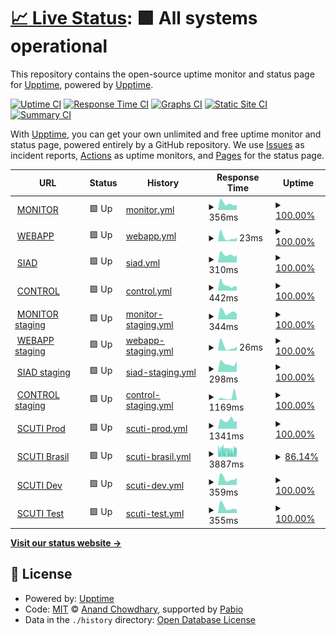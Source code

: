 # [📈 Live Status](https://demo.upptime.js.org): <!--live status--> **🟩 All systems operational**

This repository contains the open-source uptime monitor and status page for [Upptime](https://upptime.js.org), powered by [Upptime](https://github.com/upptime/upptime).

[![Uptime CI](https://github.com/ialopezc/upptime/workflows/Uptime%20CI/badge.svg)](https://github.com/ialopezc/upptime/actions?query=workflow%3A%22Uptime+CI%22)
[![Response Time CI](https://github.com/ialopezc/upptime/workflows/Response%20Time%20CI/badge.svg)](https://github.com/ialopezc/upptime/actions?query=workflow%3A%22Response+Time+CI%22)
[![Graphs CI](https://github.com/ialopezc/upptime/workflows/Graphs%20CI/badge.svg)](https://github.com/ialopezc/upptime/actions?query=workflow%3A%22Graphs+CI%22)
[![Static Site CI](https://github.com/ialopezc/upptime/workflows/Static%20Site%20CI/badge.svg)](https://github.com/ialopezc/upptime/actions?query=workflow%3A%22Static+Site+CI%22)
[![Summary CI](https://github.com/ialopezc/upptime/workflows/Summary%20CI/badge.svg)](https://github.com/ialopezc/upptime/actions?query=workflow%3A%22Summary+CI%22)

With [Upptime](https://upptime.js.org), you can get your own unlimited and free uptime monitor and status page, powered entirely by a GitHub repository. We use [Issues](https://github.com/upptime/upptime/issues) as incident reports, [Actions](https://github.com/ialopezc/upptime/actions) as uptime monitors, and [Pages](https://demo.upptime.js.org) for the status page.

<!--start: status pages-->
<!-- This summary is generated by Upptime (https://github.com/upptime/upptime) -->
<!-- Do not edit this manually, your changes will be overwritten -->
<!-- prettier-ignore -->
| URL | Status | History | Response Time | Uptime |
| --- | ------ | ------- | ------------- | ------ |
| <img alt="" src="https://icons.duckduckgo.com/ip3/demo.imovit.net.ico" height="13"> [MONITOR](https://demo.imovit.net/) | 🟩 Up | [monitor.yml](https://github.com/ialopezc/upptimeSuntech/commits/HEAD/history/monitor.yml) | <details><summary><img alt="Response time graph" src="./graphs/monitor/response-time-week.png" height="20"> 356ms</summary><br><a href="https://ialopezc.github.io/history/monitor"><img alt="Response time 488" src="https://img.shields.io/endpoint?url=https%3A%2F%2Fraw.githubusercontent.com%2Fialopezc%2FupptimeSuntech%2FHEAD%2Fapi%2Fmonitor%2Fresponse-time.json"></a><br><a href="https://ialopezc.github.io/history/monitor"><img alt="24-hour response time 300" src="https://img.shields.io/endpoint?url=https%3A%2F%2Fraw.githubusercontent.com%2Fialopezc%2FupptimeSuntech%2FHEAD%2Fapi%2Fmonitor%2Fresponse-time-day.json"></a><br><a href="https://ialopezc.github.io/history/monitor"><img alt="7-day response time 356" src="https://img.shields.io/endpoint?url=https%3A%2F%2Fraw.githubusercontent.com%2Fialopezc%2FupptimeSuntech%2FHEAD%2Fapi%2Fmonitor%2Fresponse-time-week.json"></a><br><a href="https://ialopezc.github.io/history/monitor"><img alt="30-day response time 428" src="https://img.shields.io/endpoint?url=https%3A%2F%2Fraw.githubusercontent.com%2Fialopezc%2FupptimeSuntech%2FHEAD%2Fapi%2Fmonitor%2Fresponse-time-month.json"></a><br><a href="https://ialopezc.github.io/history/monitor"><img alt="1-year response time 488" src="https://img.shields.io/endpoint?url=https%3A%2F%2Fraw.githubusercontent.com%2Fialopezc%2FupptimeSuntech%2FHEAD%2Fapi%2Fmonitor%2Fresponse-time-year.json"></a></details> | <details><summary><a href="https://ialopezc.github.io/history/monitor">100.00%</a></summary><a href="https://ialopezc.github.io/history/monitor"><img alt="All-time uptime 99.96%" src="https://img.shields.io/endpoint?url=https%3A%2F%2Fraw.githubusercontent.com%2Fialopezc%2FupptimeSuntech%2FHEAD%2Fapi%2Fmonitor%2Fuptime.json"></a><br><a href="https://ialopezc.github.io/history/monitor"><img alt="24-hour uptime 100.00%" src="https://img.shields.io/endpoint?url=https%3A%2F%2Fraw.githubusercontent.com%2Fialopezc%2FupptimeSuntech%2FHEAD%2Fapi%2Fmonitor%2Fuptime-day.json"></a><br><a href="https://ialopezc.github.io/history/monitor"><img alt="7-day uptime 100.00%" src="https://img.shields.io/endpoint?url=https%3A%2F%2Fraw.githubusercontent.com%2Fialopezc%2FupptimeSuntech%2FHEAD%2Fapi%2Fmonitor%2Fuptime-week.json"></a><br><a href="https://ialopezc.github.io/history/monitor"><img alt="30-day uptime 100.00%" src="https://img.shields.io/endpoint?url=https%3A%2F%2Fraw.githubusercontent.com%2Fialopezc%2FupptimeSuntech%2FHEAD%2Fapi%2Fmonitor%2Fuptime-month.json"></a><br><a href="https://ialopezc.github.io/history/monitor"><img alt="1-year uptime 99.96%" src="https://img.shields.io/endpoint?url=https%3A%2F%2Fraw.githubusercontent.com%2Fialopezc%2FupptimeSuntech%2FHEAD%2Fapi%2Fmonitor%2Fuptime-year.json"></a></details>
| <img alt="" src="https://icons.duckduckgo.com/ip3/demo.imovit.net.ico" height="13"> [WEBAPP](https://demo.imovit.net/webApp/) | 🟩 Up | [webapp.yml](https://github.com/ialopezc/upptimeSuntech/commits/HEAD/history/webapp.yml) | <details><summary><img alt="Response time graph" src="./graphs/webapp/response-time-week.png" height="20"> 23ms</summary><br><a href="https://ialopezc.github.io/history/webapp"><img alt="Response time 192" src="https://img.shields.io/endpoint?url=https%3A%2F%2Fraw.githubusercontent.com%2Fialopezc%2FupptimeSuntech%2FHEAD%2Fapi%2Fwebapp%2Fresponse-time.json"></a><br><a href="https://ialopezc.github.io/history/webapp"><img alt="24-hour response time 22" src="https://img.shields.io/endpoint?url=https%3A%2F%2Fraw.githubusercontent.com%2Fialopezc%2FupptimeSuntech%2FHEAD%2Fapi%2Fwebapp%2Fresponse-time-day.json"></a><br><a href="https://ialopezc.github.io/history/webapp"><img alt="7-day response time 23" src="https://img.shields.io/endpoint?url=https%3A%2F%2Fraw.githubusercontent.com%2Fialopezc%2FupptimeSuntech%2FHEAD%2Fapi%2Fwebapp%2Fresponse-time-week.json"></a><br><a href="https://ialopezc.github.io/history/webapp"><img alt="30-day response time 38" src="https://img.shields.io/endpoint?url=https%3A%2F%2Fraw.githubusercontent.com%2Fialopezc%2FupptimeSuntech%2FHEAD%2Fapi%2Fwebapp%2Fresponse-time-month.json"></a><br><a href="https://ialopezc.github.io/history/webapp"><img alt="1-year response time 192" src="https://img.shields.io/endpoint?url=https%3A%2F%2Fraw.githubusercontent.com%2Fialopezc%2FupptimeSuntech%2FHEAD%2Fapi%2Fwebapp%2Fresponse-time-year.json"></a></details> | <details><summary><a href="https://ialopezc.github.io/history/webapp">100.00%</a></summary><a href="https://ialopezc.github.io/history/webapp"><img alt="All-time uptime 99.96%" src="https://img.shields.io/endpoint?url=https%3A%2F%2Fraw.githubusercontent.com%2Fialopezc%2FupptimeSuntech%2FHEAD%2Fapi%2Fwebapp%2Fuptime.json"></a><br><a href="https://ialopezc.github.io/history/webapp"><img alt="24-hour uptime 100.00%" src="https://img.shields.io/endpoint?url=https%3A%2F%2Fraw.githubusercontent.com%2Fialopezc%2FupptimeSuntech%2FHEAD%2Fapi%2Fwebapp%2Fuptime-day.json"></a><br><a href="https://ialopezc.github.io/history/webapp"><img alt="7-day uptime 100.00%" src="https://img.shields.io/endpoint?url=https%3A%2F%2Fraw.githubusercontent.com%2Fialopezc%2FupptimeSuntech%2FHEAD%2Fapi%2Fwebapp%2Fuptime-week.json"></a><br><a href="https://ialopezc.github.io/history/webapp"><img alt="30-day uptime 100.00%" src="https://img.shields.io/endpoint?url=https%3A%2F%2Fraw.githubusercontent.com%2Fialopezc%2FupptimeSuntech%2FHEAD%2Fapi%2Fwebapp%2Fuptime-month.json"></a><br><a href="https://ialopezc.github.io/history/webapp"><img alt="1-year uptime 99.96%" src="https://img.shields.io/endpoint?url=https%3A%2F%2Fraw.githubusercontent.com%2Fialopezc%2FupptimeSuntech%2FHEAD%2Fapi%2Fwebapp%2Fuptime-year.json"></a></details>
| <img alt="" src="https://icons.duckduckgo.com/ip3/siad.imovit.net.ico" height="13"> [SIAD](https://siad.imovit.net/) | 🟩 Up | [siad.yml](https://github.com/ialopezc/upptimeSuntech/commits/HEAD/history/siad.yml) | <details><summary><img alt="Response time graph" src="./graphs/siad/response-time-week.png" height="20"> 310ms</summary><br><a href="https://ialopezc.github.io/history/siad"><img alt="Response time 384" src="https://img.shields.io/endpoint?url=https%3A%2F%2Fraw.githubusercontent.com%2Fialopezc%2FupptimeSuntech%2FHEAD%2Fapi%2Fsiad%2Fresponse-time.json"></a><br><a href="https://ialopezc.github.io/history/siad"><img alt="24-hour response time 295" src="https://img.shields.io/endpoint?url=https%3A%2F%2Fraw.githubusercontent.com%2Fialopezc%2FupptimeSuntech%2FHEAD%2Fapi%2Fsiad%2Fresponse-time-day.json"></a><br><a href="https://ialopezc.github.io/history/siad"><img alt="7-day response time 310" src="https://img.shields.io/endpoint?url=https%3A%2F%2Fraw.githubusercontent.com%2Fialopezc%2FupptimeSuntech%2FHEAD%2Fapi%2Fsiad%2Fresponse-time-week.json"></a><br><a href="https://ialopezc.github.io/history/siad"><img alt="30-day response time 367" src="https://img.shields.io/endpoint?url=https%3A%2F%2Fraw.githubusercontent.com%2Fialopezc%2FupptimeSuntech%2FHEAD%2Fapi%2Fsiad%2Fresponse-time-month.json"></a><br><a href="https://ialopezc.github.io/history/siad"><img alt="1-year response time 384" src="https://img.shields.io/endpoint?url=https%3A%2F%2Fraw.githubusercontent.com%2Fialopezc%2FupptimeSuntech%2FHEAD%2Fapi%2Fsiad%2Fresponse-time-year.json"></a></details> | <details><summary><a href="https://ialopezc.github.io/history/siad">100.00%</a></summary><a href="https://ialopezc.github.io/history/siad"><img alt="All-time uptime 99.96%" src="https://img.shields.io/endpoint?url=https%3A%2F%2Fraw.githubusercontent.com%2Fialopezc%2FupptimeSuntech%2FHEAD%2Fapi%2Fsiad%2Fuptime.json"></a><br><a href="https://ialopezc.github.io/history/siad"><img alt="24-hour uptime 100.00%" src="https://img.shields.io/endpoint?url=https%3A%2F%2Fraw.githubusercontent.com%2Fialopezc%2FupptimeSuntech%2FHEAD%2Fapi%2Fsiad%2Fuptime-day.json"></a><br><a href="https://ialopezc.github.io/history/siad"><img alt="7-day uptime 100.00%" src="https://img.shields.io/endpoint?url=https%3A%2F%2Fraw.githubusercontent.com%2Fialopezc%2FupptimeSuntech%2FHEAD%2Fapi%2Fsiad%2Fuptime-week.json"></a><br><a href="https://ialopezc.github.io/history/siad"><img alt="30-day uptime 100.00%" src="https://img.shields.io/endpoint?url=https%3A%2F%2Fraw.githubusercontent.com%2Fialopezc%2FupptimeSuntech%2FHEAD%2Fapi%2Fsiad%2Fuptime-month.json"></a><br><a href="https://ialopezc.github.io/history/siad"><img alt="1-year uptime 99.96%" src="https://img.shields.io/endpoint?url=https%3A%2F%2Fraw.githubusercontent.com%2Fialopezc%2FupptimeSuntech%2FHEAD%2Fapi%2Fsiad%2Fuptime-year.json"></a></details>
| <img alt="" src="https://icons.duckduckgo.com/ip3/democontrol.imovit.net.ico" height="13"> [CONTROL](https://democontrol.imovit.net/) | 🟩 Up | [control.yml](https://github.com/ialopezc/upptimeSuntech/commits/HEAD/history/control.yml) | <details><summary><img alt="Response time graph" src="./graphs/control/response-time-week.png" height="20"> 442ms</summary><br><a href="https://ialopezc.github.io/history/control"><img alt="Response time 527" src="https://img.shields.io/endpoint?url=https%3A%2F%2Fraw.githubusercontent.com%2Fialopezc%2FupptimeSuntech%2FHEAD%2Fapi%2Fcontrol%2Fresponse-time.json"></a><br><a href="https://ialopezc.github.io/history/control"><img alt="24-hour response time 356" src="https://img.shields.io/endpoint?url=https%3A%2F%2Fraw.githubusercontent.com%2Fialopezc%2FupptimeSuntech%2FHEAD%2Fapi%2Fcontrol%2Fresponse-time-day.json"></a><br><a href="https://ialopezc.github.io/history/control"><img alt="7-day response time 442" src="https://img.shields.io/endpoint?url=https%3A%2F%2Fraw.githubusercontent.com%2Fialopezc%2FupptimeSuntech%2FHEAD%2Fapi%2Fcontrol%2Fresponse-time-week.json"></a><br><a href="https://ialopezc.github.io/history/control"><img alt="30-day response time 616" src="https://img.shields.io/endpoint?url=https%3A%2F%2Fraw.githubusercontent.com%2Fialopezc%2FupptimeSuntech%2FHEAD%2Fapi%2Fcontrol%2Fresponse-time-month.json"></a><br><a href="https://ialopezc.github.io/history/control"><img alt="1-year response time 527" src="https://img.shields.io/endpoint?url=https%3A%2F%2Fraw.githubusercontent.com%2Fialopezc%2FupptimeSuntech%2FHEAD%2Fapi%2Fcontrol%2Fresponse-time-year.json"></a></details> | <details><summary><a href="https://ialopezc.github.io/history/control">100.00%</a></summary><a href="https://ialopezc.github.io/history/control"><img alt="All-time uptime 99.99%" src="https://img.shields.io/endpoint?url=https%3A%2F%2Fraw.githubusercontent.com%2Fialopezc%2FupptimeSuntech%2FHEAD%2Fapi%2Fcontrol%2Fuptime.json"></a><br><a href="https://ialopezc.github.io/history/control"><img alt="24-hour uptime 100.00%" src="https://img.shields.io/endpoint?url=https%3A%2F%2Fraw.githubusercontent.com%2Fialopezc%2FupptimeSuntech%2FHEAD%2Fapi%2Fcontrol%2Fuptime-day.json"></a><br><a href="https://ialopezc.github.io/history/control"><img alt="7-day uptime 100.00%" src="https://img.shields.io/endpoint?url=https%3A%2F%2Fraw.githubusercontent.com%2Fialopezc%2FupptimeSuntech%2FHEAD%2Fapi%2Fcontrol%2Fuptime-week.json"></a><br><a href="https://ialopezc.github.io/history/control"><img alt="30-day uptime 100.00%" src="https://img.shields.io/endpoint?url=https%3A%2F%2Fraw.githubusercontent.com%2Fialopezc%2FupptimeSuntech%2FHEAD%2Fapi%2Fcontrol%2Fuptime-month.json"></a><br><a href="https://ialopezc.github.io/history/control"><img alt="1-year uptime 99.99%" src="https://img.shields.io/endpoint?url=https%3A%2F%2Fraw.githubusercontent.com%2Fialopezc%2FupptimeSuntech%2FHEAD%2Fapi%2Fcontrol%2Fuptime-year.json"></a></details>
| <img alt="" src="https://icons.duckduckgo.com/ip3/awsdev.imovit.net.ico" height="13"> [MONITOR staging](https://awsdev.imovit.net/) | 🟩 Up | [monitor-staging.yml](https://github.com/ialopezc/upptimeSuntech/commits/HEAD/history/monitor-staging.yml) | <details><summary><img alt="Response time graph" src="./graphs/monitor-staging/response-time-week.png" height="20"> 344ms</summary><br><a href="https://ialopezc.github.io/history/monitor-staging"><img alt="Response time 350" src="https://img.shields.io/endpoint?url=https%3A%2F%2Fraw.githubusercontent.com%2Fialopezc%2FupptimeSuntech%2FHEAD%2Fapi%2Fmonitor-staging%2Fresponse-time.json"></a><br><a href="https://ialopezc.github.io/history/monitor-staging"><img alt="24-hour response time 259" src="https://img.shields.io/endpoint?url=https%3A%2F%2Fraw.githubusercontent.com%2Fialopezc%2FupptimeSuntech%2FHEAD%2Fapi%2Fmonitor-staging%2Fresponse-time-day.json"></a><br><a href="https://ialopezc.github.io/history/monitor-staging"><img alt="7-day response time 344" src="https://img.shields.io/endpoint?url=https%3A%2F%2Fraw.githubusercontent.com%2Fialopezc%2FupptimeSuntech%2FHEAD%2Fapi%2Fmonitor-staging%2Fresponse-time-week.json"></a><br><a href="https://ialopezc.github.io/history/monitor-staging"><img alt="30-day response time 425" src="https://img.shields.io/endpoint?url=https%3A%2F%2Fraw.githubusercontent.com%2Fialopezc%2FupptimeSuntech%2FHEAD%2Fapi%2Fmonitor-staging%2Fresponse-time-month.json"></a><br><a href="https://ialopezc.github.io/history/monitor-staging"><img alt="1-year response time 350" src="https://img.shields.io/endpoint?url=https%3A%2F%2Fraw.githubusercontent.com%2Fialopezc%2FupptimeSuntech%2FHEAD%2Fapi%2Fmonitor-staging%2Fresponse-time-year.json"></a></details> | <details><summary><a href="https://ialopezc.github.io/history/monitor-staging">100.00%</a></summary><a href="https://ialopezc.github.io/history/monitor-staging"><img alt="All-time uptime 99.99%" src="https://img.shields.io/endpoint?url=https%3A%2F%2Fraw.githubusercontent.com%2Fialopezc%2FupptimeSuntech%2FHEAD%2Fapi%2Fmonitor-staging%2Fuptime.json"></a><br><a href="https://ialopezc.github.io/history/monitor-staging"><img alt="24-hour uptime 100.00%" src="https://img.shields.io/endpoint?url=https%3A%2F%2Fraw.githubusercontent.com%2Fialopezc%2FupptimeSuntech%2FHEAD%2Fapi%2Fmonitor-staging%2Fuptime-day.json"></a><br><a href="https://ialopezc.github.io/history/monitor-staging"><img alt="7-day uptime 100.00%" src="https://img.shields.io/endpoint?url=https%3A%2F%2Fraw.githubusercontent.com%2Fialopezc%2FupptimeSuntech%2FHEAD%2Fapi%2Fmonitor-staging%2Fuptime-week.json"></a><br><a href="https://ialopezc.github.io/history/monitor-staging"><img alt="30-day uptime 100.00%" src="https://img.shields.io/endpoint?url=https%3A%2F%2Fraw.githubusercontent.com%2Fialopezc%2FupptimeSuntech%2FHEAD%2Fapi%2Fmonitor-staging%2Fuptime-month.json"></a><br><a href="https://ialopezc.github.io/history/monitor-staging"><img alt="1-year uptime 99.99%" src="https://img.shields.io/endpoint?url=https%3A%2F%2Fraw.githubusercontent.com%2Fialopezc%2FupptimeSuntech%2FHEAD%2Fapi%2Fmonitor-staging%2Fuptime-year.json"></a></details>
| <img alt="" src="https://icons.duckduckgo.com/ip3/awsdev.imovit.net.ico" height="13"> [WEBAPP staging](https://awsdev.imovit.net/webApp/) | 🟩 Up | [webapp-staging.yml](https://github.com/ialopezc/upptimeSuntech/commits/HEAD/history/webapp-staging.yml) | <details><summary><img alt="Response time graph" src="./graphs/webapp-staging/response-time-week.png" height="20"> 26ms</summary><br><a href="https://ialopezc.github.io/history/webapp-staging"><img alt="Response time 39" src="https://img.shields.io/endpoint?url=https%3A%2F%2Fraw.githubusercontent.com%2Fialopezc%2FupptimeSuntech%2FHEAD%2Fapi%2Fwebapp-staging%2Fresponse-time.json"></a><br><a href="https://ialopezc.github.io/history/webapp-staging"><img alt="24-hour response time 27" src="https://img.shields.io/endpoint?url=https%3A%2F%2Fraw.githubusercontent.com%2Fialopezc%2FupptimeSuntech%2FHEAD%2Fapi%2Fwebapp-staging%2Fresponse-time-day.json"></a><br><a href="https://ialopezc.github.io/history/webapp-staging"><img alt="7-day response time 26" src="https://img.shields.io/endpoint?url=https%3A%2F%2Fraw.githubusercontent.com%2Fialopezc%2FupptimeSuntech%2FHEAD%2Fapi%2Fwebapp-staging%2Fresponse-time-week.json"></a><br><a href="https://ialopezc.github.io/history/webapp-staging"><img alt="30-day response time 37" src="https://img.shields.io/endpoint?url=https%3A%2F%2Fraw.githubusercontent.com%2Fialopezc%2FupptimeSuntech%2FHEAD%2Fapi%2Fwebapp-staging%2Fresponse-time-month.json"></a><br><a href="https://ialopezc.github.io/history/webapp-staging"><img alt="1-year response time 39" src="https://img.shields.io/endpoint?url=https%3A%2F%2Fraw.githubusercontent.com%2Fialopezc%2FupptimeSuntech%2FHEAD%2Fapi%2Fwebapp-staging%2Fresponse-time-year.json"></a></details> | <details><summary><a href="https://ialopezc.github.io/history/webapp-staging">100.00%</a></summary><a href="https://ialopezc.github.io/history/webapp-staging"><img alt="All-time uptime 100.00%" src="https://img.shields.io/endpoint?url=https%3A%2F%2Fraw.githubusercontent.com%2Fialopezc%2FupptimeSuntech%2FHEAD%2Fapi%2Fwebapp-staging%2Fuptime.json"></a><br><a href="https://ialopezc.github.io/history/webapp-staging"><img alt="24-hour uptime 100.00%" src="https://img.shields.io/endpoint?url=https%3A%2F%2Fraw.githubusercontent.com%2Fialopezc%2FupptimeSuntech%2FHEAD%2Fapi%2Fwebapp-staging%2Fuptime-day.json"></a><br><a href="https://ialopezc.github.io/history/webapp-staging"><img alt="7-day uptime 100.00%" src="https://img.shields.io/endpoint?url=https%3A%2F%2Fraw.githubusercontent.com%2Fialopezc%2FupptimeSuntech%2FHEAD%2Fapi%2Fwebapp-staging%2Fuptime-week.json"></a><br><a href="https://ialopezc.github.io/history/webapp-staging"><img alt="30-day uptime 100.00%" src="https://img.shields.io/endpoint?url=https%3A%2F%2Fraw.githubusercontent.com%2Fialopezc%2FupptimeSuntech%2FHEAD%2Fapi%2Fwebapp-staging%2Fuptime-month.json"></a><br><a href="https://ialopezc.github.io/history/webapp-staging"><img alt="1-year uptime 100.00%" src="https://img.shields.io/endpoint?url=https%3A%2F%2Fraw.githubusercontent.com%2Fialopezc%2FupptimeSuntech%2FHEAD%2Fapi%2Fwebapp-staging%2Fuptime-year.json"></a></details>
| <img alt="" src="https://icons.duckduckgo.com/ip3/siaddev.imovit.net.ico" height="13"> [SIAD staging](https://siaddev.imovit.net/) | 🟩 Up | [siad-staging.yml](https://github.com/ialopezc/upptimeSuntech/commits/HEAD/history/siad-staging.yml) | <details><summary><img alt="Response time graph" src="./graphs/siad-staging/response-time-week.png" height="20"> 298ms</summary><br><a href="https://ialopezc.github.io/history/siad-staging"><img alt="Response time 310" src="https://img.shields.io/endpoint?url=https%3A%2F%2Fraw.githubusercontent.com%2Fialopezc%2FupptimeSuntech%2FHEAD%2Fapi%2Fsiad-staging%2Fresponse-time.json"></a><br><a href="https://ialopezc.github.io/history/siad-staging"><img alt="24-hour response time 385" src="https://img.shields.io/endpoint?url=https%3A%2F%2Fraw.githubusercontent.com%2Fialopezc%2FupptimeSuntech%2FHEAD%2Fapi%2Fsiad-staging%2Fresponse-time-day.json"></a><br><a href="https://ialopezc.github.io/history/siad-staging"><img alt="7-day response time 298" src="https://img.shields.io/endpoint?url=https%3A%2F%2Fraw.githubusercontent.com%2Fialopezc%2FupptimeSuntech%2FHEAD%2Fapi%2Fsiad-staging%2Fresponse-time-week.json"></a><br><a href="https://ialopezc.github.io/history/siad-staging"><img alt="30-day response time 340" src="https://img.shields.io/endpoint?url=https%3A%2F%2Fraw.githubusercontent.com%2Fialopezc%2FupptimeSuntech%2FHEAD%2Fapi%2Fsiad-staging%2Fresponse-time-month.json"></a><br><a href="https://ialopezc.github.io/history/siad-staging"><img alt="1-year response time 310" src="https://img.shields.io/endpoint?url=https%3A%2F%2Fraw.githubusercontent.com%2Fialopezc%2FupptimeSuntech%2FHEAD%2Fapi%2Fsiad-staging%2Fresponse-time-year.json"></a></details> | <details><summary><a href="https://ialopezc.github.io/history/siad-staging">100.00%</a></summary><a href="https://ialopezc.github.io/history/siad-staging"><img alt="All-time uptime 99.99%" src="https://img.shields.io/endpoint?url=https%3A%2F%2Fraw.githubusercontent.com%2Fialopezc%2FupptimeSuntech%2FHEAD%2Fapi%2Fsiad-staging%2Fuptime.json"></a><br><a href="https://ialopezc.github.io/history/siad-staging"><img alt="24-hour uptime 100.00%" src="https://img.shields.io/endpoint?url=https%3A%2F%2Fraw.githubusercontent.com%2Fialopezc%2FupptimeSuntech%2FHEAD%2Fapi%2Fsiad-staging%2Fuptime-day.json"></a><br><a href="https://ialopezc.github.io/history/siad-staging"><img alt="7-day uptime 100.00%" src="https://img.shields.io/endpoint?url=https%3A%2F%2Fraw.githubusercontent.com%2Fialopezc%2FupptimeSuntech%2FHEAD%2Fapi%2Fsiad-staging%2Fuptime-week.json"></a><br><a href="https://ialopezc.github.io/history/siad-staging"><img alt="30-day uptime 100.00%" src="https://img.shields.io/endpoint?url=https%3A%2F%2Fraw.githubusercontent.com%2Fialopezc%2FupptimeSuntech%2FHEAD%2Fapi%2Fsiad-staging%2Fuptime-month.json"></a><br><a href="https://ialopezc.github.io/history/siad-staging"><img alt="1-year uptime 99.99%" src="https://img.shields.io/endpoint?url=https%3A%2F%2Fraw.githubusercontent.com%2Fialopezc%2FupptimeSuntech%2FHEAD%2Fapi%2Fsiad-staging%2Fuptime-year.json"></a></details>
| <img alt="" src="https://icons.duckduckgo.com/ip3/awsdevcontrol.imovit.net.ico" height="13"> [CONTROL staging](https://awsdevcontrol.imovit.net/) | 🟩 Up | [control-staging.yml](https://github.com/ialopezc/upptimeSuntech/commits/HEAD/history/control-staging.yml) | <details><summary><img alt="Response time graph" src="./graphs/control-staging/response-time-week.png" height="20"> 1169ms</summary><br><a href="https://ialopezc.github.io/history/control-staging"><img alt="Response time 550" src="https://img.shields.io/endpoint?url=https%3A%2F%2Fraw.githubusercontent.com%2Fialopezc%2FupptimeSuntech%2FHEAD%2Fapi%2Fcontrol-staging%2Fresponse-time.json"></a><br><a href="https://ialopezc.github.io/history/control-staging"><img alt="24-hour response time 407" src="https://img.shields.io/endpoint?url=https%3A%2F%2Fraw.githubusercontent.com%2Fialopezc%2FupptimeSuntech%2FHEAD%2Fapi%2Fcontrol-staging%2Fresponse-time-day.json"></a><br><a href="https://ialopezc.github.io/history/control-staging"><img alt="7-day response time 1169" src="https://img.shields.io/endpoint?url=https%3A%2F%2Fraw.githubusercontent.com%2Fialopezc%2FupptimeSuntech%2FHEAD%2Fapi%2Fcontrol-staging%2Fresponse-time-week.json"></a><br><a href="https://ialopezc.github.io/history/control-staging"><img alt="30-day response time 770" src="https://img.shields.io/endpoint?url=https%3A%2F%2Fraw.githubusercontent.com%2Fialopezc%2FupptimeSuntech%2FHEAD%2Fapi%2Fcontrol-staging%2Fresponse-time-month.json"></a><br><a href="https://ialopezc.github.io/history/control-staging"><img alt="1-year response time 550" src="https://img.shields.io/endpoint?url=https%3A%2F%2Fraw.githubusercontent.com%2Fialopezc%2FupptimeSuntech%2FHEAD%2Fapi%2Fcontrol-staging%2Fresponse-time-year.json"></a></details> | <details><summary><a href="https://ialopezc.github.io/history/control-staging">100.00%</a></summary><a href="https://ialopezc.github.io/history/control-staging"><img alt="All-time uptime 99.99%" src="https://img.shields.io/endpoint?url=https%3A%2F%2Fraw.githubusercontent.com%2Fialopezc%2FupptimeSuntech%2FHEAD%2Fapi%2Fcontrol-staging%2Fuptime.json"></a><br><a href="https://ialopezc.github.io/history/control-staging"><img alt="24-hour uptime 100.00%" src="https://img.shields.io/endpoint?url=https%3A%2F%2Fraw.githubusercontent.com%2Fialopezc%2FupptimeSuntech%2FHEAD%2Fapi%2Fcontrol-staging%2Fuptime-day.json"></a><br><a href="https://ialopezc.github.io/history/control-staging"><img alt="7-day uptime 100.00%" src="https://img.shields.io/endpoint?url=https%3A%2F%2Fraw.githubusercontent.com%2Fialopezc%2FupptimeSuntech%2FHEAD%2Fapi%2Fcontrol-staging%2Fuptime-week.json"></a><br><a href="https://ialopezc.github.io/history/control-staging"><img alt="30-day uptime 100.00%" src="https://img.shields.io/endpoint?url=https%3A%2F%2Fraw.githubusercontent.com%2Fialopezc%2FupptimeSuntech%2FHEAD%2Fapi%2Fcontrol-staging%2Fuptime-month.json"></a><br><a href="https://ialopezc.github.io/history/control-staging"><img alt="1-year uptime 99.99%" src="https://img.shields.io/endpoint?url=https%3A%2F%2Fraw.githubusercontent.com%2Fialopezc%2FupptimeSuntech%2FHEAD%2Fapi%2Fcontrol-staging%2Fuptime-year.json"></a></details>
| <img alt="" src="https://icons.duckduckgo.com/ip3/www.suntechscuti.com.ico" height="13"> [SCUTI Prod](https://www.suntechscuti.com/scuti/) | 🟩 Up | [scuti-prod.yml](https://github.com/ialopezc/upptimeSuntech/commits/HEAD/history/scuti-prod.yml) | <details><summary><img alt="Response time graph" src="./graphs/scuti-prod/response-time-week.png" height="20"> 1341ms</summary><br><a href="https://ialopezc.github.io/history/scuti-prod"><img alt="Response time 1342" src="https://img.shields.io/endpoint?url=https%3A%2F%2Fraw.githubusercontent.com%2Fialopezc%2FupptimeSuntech%2FHEAD%2Fapi%2Fscuti-prod%2Fresponse-time.json"></a><br><a href="https://ialopezc.github.io/history/scuti-prod"><img alt="24-hour response time 1172" src="https://img.shields.io/endpoint?url=https%3A%2F%2Fraw.githubusercontent.com%2Fialopezc%2FupptimeSuntech%2FHEAD%2Fapi%2Fscuti-prod%2Fresponse-time-day.json"></a><br><a href="https://ialopezc.github.io/history/scuti-prod"><img alt="7-day response time 1341" src="https://img.shields.io/endpoint?url=https%3A%2F%2Fraw.githubusercontent.com%2Fialopezc%2FupptimeSuntech%2FHEAD%2Fapi%2Fscuti-prod%2Fresponse-time-week.json"></a><br><a href="https://ialopezc.github.io/history/scuti-prod"><img alt="30-day response time 1474" src="https://img.shields.io/endpoint?url=https%3A%2F%2Fraw.githubusercontent.com%2Fialopezc%2FupptimeSuntech%2FHEAD%2Fapi%2Fscuti-prod%2Fresponse-time-month.json"></a><br><a href="https://ialopezc.github.io/history/scuti-prod"><img alt="1-year response time 1342" src="https://img.shields.io/endpoint?url=https%3A%2F%2Fraw.githubusercontent.com%2Fialopezc%2FupptimeSuntech%2FHEAD%2Fapi%2Fscuti-prod%2Fresponse-time-year.json"></a></details> | <details><summary><a href="https://ialopezc.github.io/history/scuti-prod">100.00%</a></summary><a href="https://ialopezc.github.io/history/scuti-prod"><img alt="All-time uptime 99.99%" src="https://img.shields.io/endpoint?url=https%3A%2F%2Fraw.githubusercontent.com%2Fialopezc%2FupptimeSuntech%2FHEAD%2Fapi%2Fscuti-prod%2Fuptime.json"></a><br><a href="https://ialopezc.github.io/history/scuti-prod"><img alt="24-hour uptime 100.00%" src="https://img.shields.io/endpoint?url=https%3A%2F%2Fraw.githubusercontent.com%2Fialopezc%2FupptimeSuntech%2FHEAD%2Fapi%2Fscuti-prod%2Fuptime-day.json"></a><br><a href="https://ialopezc.github.io/history/scuti-prod"><img alt="7-day uptime 100.00%" src="https://img.shields.io/endpoint?url=https%3A%2F%2Fraw.githubusercontent.com%2Fialopezc%2FupptimeSuntech%2FHEAD%2Fapi%2Fscuti-prod%2Fuptime-week.json"></a><br><a href="https://ialopezc.github.io/history/scuti-prod"><img alt="30-day uptime 100.00%" src="https://img.shields.io/endpoint?url=https%3A%2F%2Fraw.githubusercontent.com%2Fialopezc%2FupptimeSuntech%2FHEAD%2Fapi%2Fscuti-prod%2Fuptime-month.json"></a><br><a href="https://ialopezc.github.io/history/scuti-prod"><img alt="1-year uptime 99.99%" src="https://img.shields.io/endpoint?url=https%3A%2F%2Fraw.githubusercontent.com%2Fialopezc%2FupptimeSuntech%2FHEAD%2Fapi%2Fscuti-prod%2Fuptime-year.json"></a></details>
| <img alt="" src="https://icons.duckduckgo.com/ip3/scuti.suntechdobrasil.com.br.ico" height="13"> [SCUTI Brasil](https://scuti.suntechdobrasil.com.br/) | 🟩 Up | [scuti-brasil.yml](https://github.com/ialopezc/upptimeSuntech/commits/HEAD/history/scuti-brasil.yml) | <details><summary><img alt="Response time graph" src="./graphs/scuti-brasil/response-time-week.png" height="20"> 3887ms</summary><br><a href="https://ialopezc.github.io/history/scuti-brasil"><img alt="Response time 3631" src="https://img.shields.io/endpoint?url=https%3A%2F%2Fraw.githubusercontent.com%2Fialopezc%2FupptimeSuntech%2FHEAD%2Fapi%2Fscuti-brasil%2Fresponse-time.json"></a><br><a href="https://ialopezc.github.io/history/scuti-brasil"><img alt="24-hour response time 4128" src="https://img.shields.io/endpoint?url=https%3A%2F%2Fraw.githubusercontent.com%2Fialopezc%2FupptimeSuntech%2FHEAD%2Fapi%2Fscuti-brasil%2Fresponse-time-day.json"></a><br><a href="https://ialopezc.github.io/history/scuti-brasil"><img alt="7-day response time 3887" src="https://img.shields.io/endpoint?url=https%3A%2F%2Fraw.githubusercontent.com%2Fialopezc%2FupptimeSuntech%2FHEAD%2Fapi%2Fscuti-brasil%2Fresponse-time-week.json"></a><br><a href="https://ialopezc.github.io/history/scuti-brasil"><img alt="30-day response time 3746" src="https://img.shields.io/endpoint?url=https%3A%2F%2Fraw.githubusercontent.com%2Fialopezc%2FupptimeSuntech%2FHEAD%2Fapi%2Fscuti-brasil%2Fresponse-time-month.json"></a><br><a href="https://ialopezc.github.io/history/scuti-brasil"><img alt="1-year response time 3631" src="https://img.shields.io/endpoint?url=https%3A%2F%2Fraw.githubusercontent.com%2Fialopezc%2FupptimeSuntech%2FHEAD%2Fapi%2Fscuti-brasil%2Fresponse-time-year.json"></a></details> | <details><summary><a href="https://ialopezc.github.io/history/scuti-brasil">86.14%</a></summary><a href="https://ialopezc.github.io/history/scuti-brasil"><img alt="All-time uptime 99.67%" src="https://img.shields.io/endpoint?url=https%3A%2F%2Fraw.githubusercontent.com%2Fialopezc%2FupptimeSuntech%2FHEAD%2Fapi%2Fscuti-brasil%2Fuptime.json"></a><br><a href="https://ialopezc.github.io/history/scuti-brasil"><img alt="24-hour uptime 82.34%" src="https://img.shields.io/endpoint?url=https%3A%2F%2Fraw.githubusercontent.com%2Fialopezc%2FupptimeSuntech%2FHEAD%2Fapi%2Fscuti-brasil%2Fuptime-day.json"></a><br><a href="https://ialopezc.github.io/history/scuti-brasil"><img alt="7-day uptime 86.14%" src="https://img.shields.io/endpoint?url=https%3A%2F%2Fraw.githubusercontent.com%2Fialopezc%2FupptimeSuntech%2FHEAD%2Fapi%2Fscuti-brasil%2Fuptime-week.json"></a><br><a href="https://ialopezc.github.io/history/scuti-brasil"><img alt="30-day uptime 96.81%" src="https://img.shields.io/endpoint?url=https%3A%2F%2Fraw.githubusercontent.com%2Fialopezc%2FupptimeSuntech%2FHEAD%2Fapi%2Fscuti-brasil%2Fuptime-month.json"></a><br><a href="https://ialopezc.github.io/history/scuti-brasil"><img alt="1-year uptime 99.67%" src="https://img.shields.io/endpoint?url=https%3A%2F%2Fraw.githubusercontent.com%2Fialopezc%2FupptimeSuntech%2FHEAD%2Fapi%2Fscuti-brasil%2Fuptime-year.json"></a></details>
| <img alt="" src="https://icons.duckduckgo.com/ip3/scutidevelop.suntechlatam.com.ico" height="13"> [SCUTI Dev](http://scutidevelop.suntechlatam.com/) | 🟩 Up | [scuti-dev.yml](https://github.com/ialopezc/upptimeSuntech/commits/HEAD/history/scuti-dev.yml) | <details><summary><img alt="Response time graph" src="./graphs/scuti-dev/response-time-week.png" height="20"> 359ms</summary><br><a href="https://ialopezc.github.io/history/scuti-dev"><img alt="Response time 404" src="https://img.shields.io/endpoint?url=https%3A%2F%2Fraw.githubusercontent.com%2Fialopezc%2FupptimeSuntech%2FHEAD%2Fapi%2Fscuti-dev%2Fresponse-time.json"></a><br><a href="https://ialopezc.github.io/history/scuti-dev"><img alt="24-hour response time 395" src="https://img.shields.io/endpoint?url=https%3A%2F%2Fraw.githubusercontent.com%2Fialopezc%2FupptimeSuntech%2FHEAD%2Fapi%2Fscuti-dev%2Fresponse-time-day.json"></a><br><a href="https://ialopezc.github.io/history/scuti-dev"><img alt="7-day response time 359" src="https://img.shields.io/endpoint?url=https%3A%2F%2Fraw.githubusercontent.com%2Fialopezc%2FupptimeSuntech%2FHEAD%2Fapi%2Fscuti-dev%2Fresponse-time-week.json"></a><br><a href="https://ialopezc.github.io/history/scuti-dev"><img alt="30-day response time 427" src="https://img.shields.io/endpoint?url=https%3A%2F%2Fraw.githubusercontent.com%2Fialopezc%2FupptimeSuntech%2FHEAD%2Fapi%2Fscuti-dev%2Fresponse-time-month.json"></a><br><a href="https://ialopezc.github.io/history/scuti-dev"><img alt="1-year response time 404" src="https://img.shields.io/endpoint?url=https%3A%2F%2Fraw.githubusercontent.com%2Fialopezc%2FupptimeSuntech%2FHEAD%2Fapi%2Fscuti-dev%2Fresponse-time-year.json"></a></details> | <details><summary><a href="https://ialopezc.github.io/history/scuti-dev">100.00%</a></summary><a href="https://ialopezc.github.io/history/scuti-dev"><img alt="All-time uptime 80.42%" src="https://img.shields.io/endpoint?url=https%3A%2F%2Fraw.githubusercontent.com%2Fialopezc%2FupptimeSuntech%2FHEAD%2Fapi%2Fscuti-dev%2Fuptime.json"></a><br><a href="https://ialopezc.github.io/history/scuti-dev"><img alt="24-hour uptime 100.00%" src="https://img.shields.io/endpoint?url=https%3A%2F%2Fraw.githubusercontent.com%2Fialopezc%2FupptimeSuntech%2FHEAD%2Fapi%2Fscuti-dev%2Fuptime-day.json"></a><br><a href="https://ialopezc.github.io/history/scuti-dev"><img alt="7-day uptime 100.00%" src="https://img.shields.io/endpoint?url=https%3A%2F%2Fraw.githubusercontent.com%2Fialopezc%2FupptimeSuntech%2FHEAD%2Fapi%2Fscuti-dev%2Fuptime-week.json"></a><br><a href="https://ialopezc.github.io/history/scuti-dev"><img alt="30-day uptime 100.00%" src="https://img.shields.io/endpoint?url=https%3A%2F%2Fraw.githubusercontent.com%2Fialopezc%2FupptimeSuntech%2FHEAD%2Fapi%2Fscuti-dev%2Fuptime-month.json"></a><br><a href="https://ialopezc.github.io/history/scuti-dev"><img alt="1-year uptime 80.42%" src="https://img.shields.io/endpoint?url=https%3A%2F%2Fraw.githubusercontent.com%2Fialopezc%2FupptimeSuntech%2FHEAD%2Fapi%2Fscuti-dev%2Fuptime-year.json"></a></details>
| <img alt="" src="https://icons.duckduckgo.com/ip3/scutitest.suntechlatam.com.ico" height="13"> [SCUTI Test](https://scutitest.suntechlatam.com/) | 🟩 Up | [scuti-test.yml](https://github.com/ialopezc/upptimeSuntech/commits/HEAD/history/scuti-test.yml) | <details><summary><img alt="Response time graph" src="./graphs/scuti-test/response-time-week.png" height="20"> 355ms</summary><br><a href="https://ialopezc.github.io/history/scuti-test"><img alt="Response time 369" src="https://img.shields.io/endpoint?url=https%3A%2F%2Fraw.githubusercontent.com%2Fialopezc%2FupptimeSuntech%2FHEAD%2Fapi%2Fscuti-test%2Fresponse-time.json"></a><br><a href="https://ialopezc.github.io/history/scuti-test"><img alt="24-hour response time 223" src="https://img.shields.io/endpoint?url=https%3A%2F%2Fraw.githubusercontent.com%2Fialopezc%2FupptimeSuntech%2FHEAD%2Fapi%2Fscuti-test%2Fresponse-time-day.json"></a><br><a href="https://ialopezc.github.io/history/scuti-test"><img alt="7-day response time 355" src="https://img.shields.io/endpoint?url=https%3A%2F%2Fraw.githubusercontent.com%2Fialopezc%2FupptimeSuntech%2FHEAD%2Fapi%2Fscuti-test%2Fresponse-time-week.json"></a><br><a href="https://ialopezc.github.io/history/scuti-test"><img alt="30-day response time 436" src="https://img.shields.io/endpoint?url=https%3A%2F%2Fraw.githubusercontent.com%2Fialopezc%2FupptimeSuntech%2FHEAD%2Fapi%2Fscuti-test%2Fresponse-time-month.json"></a><br><a href="https://ialopezc.github.io/history/scuti-test"><img alt="1-year response time 369" src="https://img.shields.io/endpoint?url=https%3A%2F%2Fraw.githubusercontent.com%2Fialopezc%2FupptimeSuntech%2FHEAD%2Fapi%2Fscuti-test%2Fresponse-time-year.json"></a></details> | <details><summary><a href="https://ialopezc.github.io/history/scuti-test">100.00%</a></summary><a href="https://ialopezc.github.io/history/scuti-test"><img alt="All-time uptime 100.00%" src="https://img.shields.io/endpoint?url=https%3A%2F%2Fraw.githubusercontent.com%2Fialopezc%2FupptimeSuntech%2FHEAD%2Fapi%2Fscuti-test%2Fuptime.json"></a><br><a href="https://ialopezc.github.io/history/scuti-test"><img alt="24-hour uptime 100.00%" src="https://img.shields.io/endpoint?url=https%3A%2F%2Fraw.githubusercontent.com%2Fialopezc%2FupptimeSuntech%2FHEAD%2Fapi%2Fscuti-test%2Fuptime-day.json"></a><br><a href="https://ialopezc.github.io/history/scuti-test"><img alt="7-day uptime 100.00%" src="https://img.shields.io/endpoint?url=https%3A%2F%2Fraw.githubusercontent.com%2Fialopezc%2FupptimeSuntech%2FHEAD%2Fapi%2Fscuti-test%2Fuptime-week.json"></a><br><a href="https://ialopezc.github.io/history/scuti-test"><img alt="30-day uptime 99.98%" src="https://img.shields.io/endpoint?url=https%3A%2F%2Fraw.githubusercontent.com%2Fialopezc%2FupptimeSuntech%2FHEAD%2Fapi%2Fscuti-test%2Fuptime-month.json"></a><br><a href="https://ialopezc.github.io/history/scuti-test"><img alt="1-year uptime 100.00%" src="https://img.shields.io/endpoint?url=https%3A%2F%2Fraw.githubusercontent.com%2Fialopezc%2FupptimeSuntech%2FHEAD%2Fapi%2Fscuti-test%2Fuptime-year.json"></a></details>

<!--end: status pages-->

[**Visit our status website →**](https://demo.upptime.js.org)

## 📄 License

- Powered by: [Upptime](https://github.com/upptime/upptime)
- Code: [MIT](./LICENSE) © [Anand Chowdhary](https://anandchowdhary.com), supported by [Pabio](https://pabio.com)
- Data in the `./history` directory: [Open Database License](https://opendatacommons.org/licenses/odbl/1-0/)
